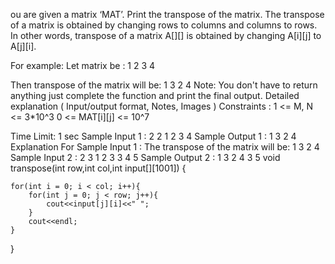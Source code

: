 ou are given a matrix ‘MAT’. Print the transpose of the matrix. The transpose of a matrix is obtained by changing rows to columns and columns to rows. In other words, transpose of a matrix A[][] is obtained by changing A[i][j] to A[j][i].

For example:
Let matrix be : 
1 2
3 4

Then transpose of the matrix will be: 
1 3
2 4
Note:
You don't have to return anything just complete the function and print the final output.
Detailed explanation ( Input/output format, Notes, Images )
Constraints :
1 <= M, N <= 3*10^3
0 <= MAT[i][j] <= 10^7

Time Limit: 1 sec
Sample Input 1 :
2 2
1 2
3 4
Sample Output 1 :
1 3
2 4
Explanation For Sample Input 1 :
The transpose of the matrix will be: 
1 3
2 4
Sample Input 2 :
2 3
1 2 3 
3 4 5
Sample Output 2 :
1 3
2 4 
3 5
void transpose(int row,int col,int input[][1001]) {
   
    for(int i = 0; i < col; i++){
        for(int j = 0; j < row; j++){
            cout<<input[j][i]<<" ";
        }
        cout<<endl;
    }
}


